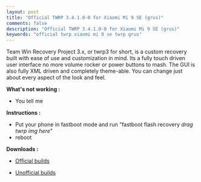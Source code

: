 ```yaml
---
layout: post
title: "Official TWRP 3.4.1.0-0 for Xiaomi Mi 9 SE (grus)"
comments: false
description: "Official TWRP 3.4.1.0-0 for Xiaomi Mi 9 SE (grus)"
keywords: "official twrp xiaomi mi 9 se twrp grus"
---
```


Team Win Recovery Project 3.x, or twrp3 for short, is a custom recovery built with ease of use and customization in mind. Its a fully touch driven user interface no more volume rocker or power buttons to mash. The GUI is also fully XML driven and completely theme-able. You can change just about every aspect of the look and feel.


**What's not working :**

 * You tell me

**Instructions :**

* Put your phone in fastboot mode and run "fastboot flash recovery *drag twrp img here*"
* reboot

**Downloads :**

 * [Official builds](https://twrp.me/xiaomi/xiaomimi9se.html)

 * [Unofficial builds](https://sourceforge.net/projects/darkjoker360-developements/files/Xiaomi/Mi%209%20SE/TWRP/)

